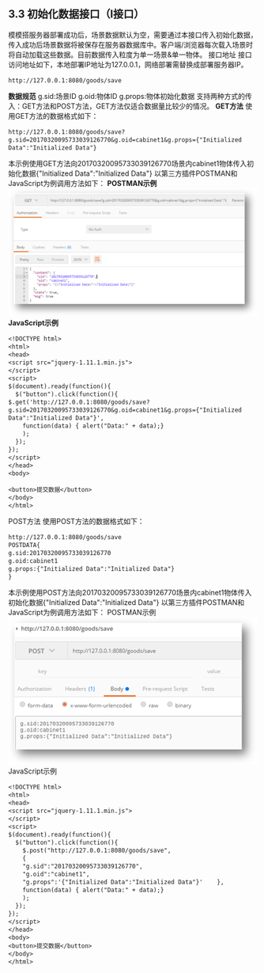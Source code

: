 ## 3.3 	初始化数据接口（I接口）
模模搭服务器部署成功后，场景数据默认为空，需要通过本接口传入初始化数据，传入成功后场景数据将被保存在服务器数据库中。客户端/浏览器每次载入场景时将自动加载这些数据。目前数据传入粒度为单一场景&单一物体。
接口地址
接口访问地址如下，本地部署IP地址为127.0.0.1，网络部署需替换成部署服务器IP。


```
http://127.0.0.1:8080/goods/save
```


**数据规范**
g.sid:场景ID
g.oid:物体ID
g.props:物体初始化数据
支持两种方式的传入：GET方法和POST方法，GET方法仅适合数据量比较少的情况。
**GET方法**
使用GET方法的数据格式如下：


```
http://127.0.0.1:8080/goods/save?g.sid=20170320095733039126770&g.oid=cabinet1&g.props={"Initialized Data":"Initialized Data"}
```


本示例使用GET方法向20170320095733039126770场景内cabinet1物体传入初始化数据{"Initialized Data":"Initialized Data"}
以第三方插件POSTMAN和JavaScript为例调用方法如下：
**POSTMAN示例**
![](/image/image003.png) 
**JavaScript示例**


```
<!DOCTYPE html>
<html>
<head>
<script src="jquery-1.11.1.min.js">
</script>
<script>
$(document).ready(function(){
  $("button").click(function(){
$.get('http://127.0.0.1:8080/goods/save?g.sid=20170320095733039126770&g.oid=cabinet1&g.props={"Initialized Data":"Initialized Data"}',
    function(data) { alert("Data:" + data);}
	);
  });
});
</script>
</head>
<body>

<button>提交数据</button>
</body>
</html>
```


POST方法
使用POST方法的数据格式如下：


```
http://127.0.0.1:8080/goods/save
POSTDATA{
g.sid:20170320095733039126770
g.oid:cabinet1
g.props:{"Initialized Data":"Initialized Data"}
}
```


本示例使用POST方法向20170320095733039126770场景内cabinet1物体传入初始化数据{"Initialized Data":"Initialized Data"}
以第三方插件POSTMAN和JavaScript为例调用方法如下：
POSTMAN示例
![](/image/image005.png) 
JavaScript示例


```
<!DOCTYPE html>
<html>
<head>
<script src="jquery-1.11.1.min.js">
</script>
<script>
$(document).ready(function(){
  $("button").click(function(){
    $.post("http://127.0.0.1:8080/goods/save",
    {
    "g.sid":"20170320095733039126770",
    "g.oid":"cabinet1",
    "g.props":'{"Initialized Data":"Initialized Data"}'    },
    function(data) { alert("Data:" + data);}
	);
  });
});
</script>
</head>
<body>
<button>提交数据</button>
</body>
</html>

```

